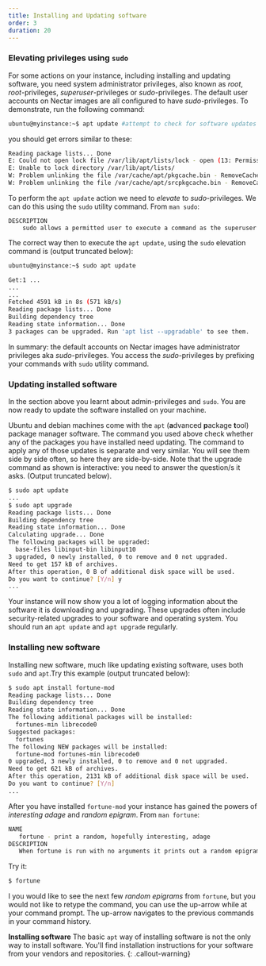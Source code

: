 ```yaml
---
title: Installing and Updating software
order: 3
duration: 20
---
```


### Elevating privileges using `sudo`

For some actions on your instance, including installing and updating software, you need system administrator privileges, also known as *root*, *root*-privileges, *superuser*-privileges or *sudo*-privileges. The default user accounts on Nectar images are all configured to have *sudo*-privileges. To demonstrate, run the following command:

```bash
ubuntu@myinstance:~$ apt update #attempt to check for software updates
```



you should get errors similar to these:

```bash
Reading package lists... Done
E: Could not open lock file /var/lib/apt/lists/lock - open (13: Permission denied)
E: Unable to lock directory /var/lib/apt/lists/
W: Problem unlinking the file /var/cache/apt/pkgcache.bin - RemoveCaches (13: Permission denied)
W: Problem unlinking the file /var/cache/apt/srcpkgcache.bin - RemoveCaches (13: Permission denied)
```



To perform the `apt update` action we need to *elevate* to *sudo*-privileges. We can do this using the `sudo` utility command. From `man sudo`:

```
DESCRIPTION
	sudo allows a permitted user to execute a command as the superuser
```



The correct way then to execute the `apt update`, using the `sudo` elevation command is (output truncated below):

```bash
ubuntu@myinstance:~$ sudo apt update

Get:1 ...
...
...
Fetched 4591 kB in 8s (571 kB/s)
Reading package lists... Done
Building dependency tree
Reading state information... Done
3 packages can be upgraded. Run 'apt list --upgradable' to see them.
```



In summary: the default accounts on Nectar images have administrator privileges aka *sudo*-privileges. You access the *sudo*-privileges by prefixing your commands with `sudo` utility command. 

### Updating installed software

In the section above you learnt about admin-privileges and `sudo`. You are now ready to update the software installed on your machine. 

Ubuntu and debian machines come with the `apt` (**a**dvanced **p**ackage **t**ool) package manager software. The command you used above check whether any of the packages you have installed need updating. The command to apply any of those updates is separate and very similar. You will see them side by side often, so here they are side-by-side. Note that the upgrade command as shown is interactive: you need to answer the question/s it asks. (Output truncated below).

```bash
$ sudo apt update
...
$ sudo apt upgrade
Reading package lists... Done
Building dependency tree
Reading state information... Done
Calculating upgrade... Done
The following packages will be upgraded:
  base-files libinput-bin libinput10
3 upgraded, 0 newly installed, 0 to remove and 0 not upgraded.
Need to get 157 kB of archives.
After this operation, 0 B of additional disk space will be used.
Do you want to continue? [Y/n] y
...
```



Your instance will now show you a lot of logging information about the software it is downloading and upgrading. These upgrades often include security-related upgrades to your software and operating system. You should run an `apt update` and `apt upgrade` regularly. 

### Installing new software

Installing new software, much like updating existing software, uses both `sudo` and `apt`.Try this example (output truncated below):

```bash
$ sudo apt install fortune-mod
Reading package lists... Done
Building dependency tree
Reading state information... Done
The following additional packages will be installed:
  fortunes-min librecode0
Suggested packages:
  fortunes
The following NEW packages will be installed:
  fortune-mod fortunes-min librecode0
0 upgraded, 3 newly installed, 0 to remove and 0 not upgraded.
Need to get 621 kB of archives.
After this operation, 2131 kB of additional disk space will be used.
Do you want to continue? [Y/n]
...
```



After you have installed `fortune-mod` your instance has gained the powers of *interesting adage* and *random epigram*.
From `man fortune`:

```bash
NAME
   fortune - print a random, hopefully interesting, adage
DESCRIPTION
   When fortune is run with no arguments it prints out a random epigram. 
```



Try it:

```bash
$ fortune
```

I you would like to see the next few *random epigrams* from `fortune`, but you would not like to retype the command, you can use the up-arrow while at your command prompt. The up-arrow navigates to the previous commands in your command history. 

**Installing software** The basic `apt` way of installing software is not the only way to install software. You'll find installation instructions for your software from your vendors and repositories. 
{: .callout-warning}